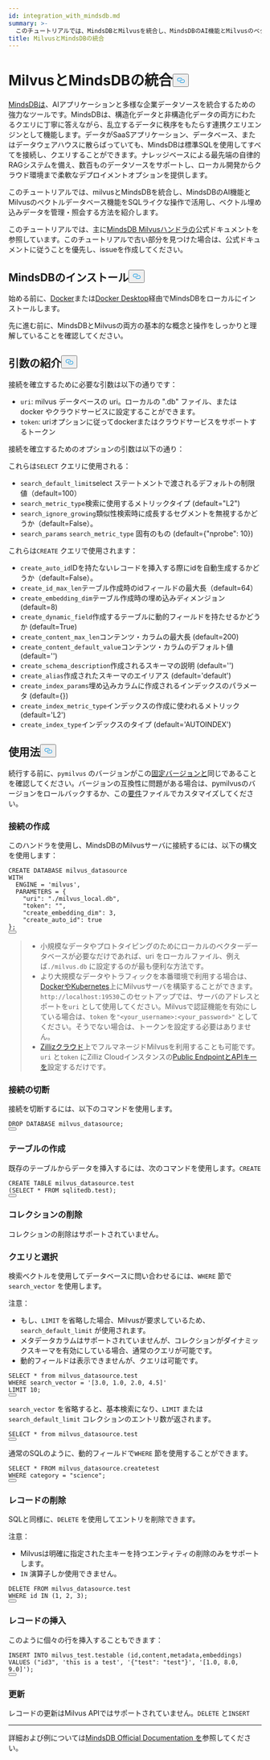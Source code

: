 ```yaml
---
id: integration_with_mindsdb.md
summary: >-
  このチュートリアルでは、MindsDBとMilvusを統合し、MindsDBのAI機能とMilvusのベクトルデータベース機能をSQLライクな操作でベクトル埋め込みを管理、クエリする方法を紹介します。
title: MilvusとMindsDBの統合
---
```

<h1 id="Integrate-Milvus-with-MindsDB" class="common-anchor-header">MilvusとMindsDBの統合<button data-href="#Integrate-Milvus-with-MindsDB" class="anchor-icon" translate="no">
      <svg translate="no"
        aria-hidden="true"
        focusable="false"
        height="20"
        version="1.1"
        viewBox="0 0 16 16"
        width="16"
      >
        <path
          fill="#0092E4"
          fill-rule="evenodd"
          d="M4 9h1v1H4c-1.5 0-3-1.69-3-3.5S2.55 3 4 3h4c1.45 0 3 1.69 3 3.5 0 1.41-.91 2.72-2 3.25V8.59c.58-.45 1-1.27 1-2.09C10 5.22 8.98 4 8 4H4c-.98 0-2 1.22-2 2.5S3 9 4 9zm9-3h-1v1h1c1 0 2 1.22 2 2.5S13.98 12 13 12H9c-.98 0-2-1.22-2-2.5 0-.83.42-1.64 1-2.09V6.25c-1.09.53-2 1.84-2 3.25C6 11.31 7.55 13 9 13h4c1.45 0 3-1.69 3-3.5S14.5 6 13 6z"
        ></path>
      </svg>
    </button></h1><p><a href="https://docs.mindsdb.com/what-is-mindsdb">MindsDBは</a>、AIアプリケーションと多様な企業データソースを統合するための強力なツールです。MindsDBは、構造化データと非構造化データの両方にわたるクエリに丁寧に答えながら、乱立するデータに秩序をもたらす連携クエリエンジンとして機能します。データがSaaSアプリケーション、データベース、またはデータウェアハウスに散らばっていても、MindsDBは標準SQLを使用してすべてを接続し、クエリすることができます。ナレッジベースによる最先端の自律的RAGシステムを備え、数百ものデータソースをサポートし、ローカル開発からクラウド環境まで柔軟なデプロイメントオプションを提供します。</p>
<p>このチュートリアルでは、milvusとMindsDBを統合し、MindsDBのAI機能とMilvusのベクトルデータベース機能をSQLライクな操作で活用し、ベクトル埋め込みデータを管理・照会する方法を紹介します。</p>
<div class="alert note">
<p>このチュートリアルでは、主に<a href="https://github.com/mindsdb/mindsdb/tree/main/mindsdb/integrations/handlers/milvus_handler">MindsDB Milvusハンドラの</a>公式ドキュメントを参照しています。このチュートリアルで古い部分を見つけた場合は、公式ドキュメントに従うことを優先し、issueを作成してください。</p>
</div>
<h2 id="Install-MindsDB" class="common-anchor-header">MindsDBのインストール<button data-href="#Install-MindsDB" class="anchor-icon" translate="no">
      <svg translate="no"
        aria-hidden="true"
        focusable="false"
        height="20"
        version="1.1"
        viewBox="0 0 16 16"
        width="16"
      >
        <path
          fill="#0092E4"
          fill-rule="evenodd"
          d="M4 9h1v1H4c-1.5 0-3-1.69-3-3.5S2.55 3 4 3h4c1.45 0 3 1.69 3 3.5 0 1.41-.91 2.72-2 3.25V8.59c.58-.45 1-1.27 1-2.09C10 5.22 8.98 4 8 4H4c-.98 0-2 1.22-2 2.5S3 9 4 9zm9-3h-1v1h1c1 0 2 1.22 2 2.5S13.98 12 13 12H9c-.98 0-2-1.22-2-2.5 0-.83.42-1.64 1-2.09V6.25c-1.09.53-2 1.84-2 3.25C6 11.31 7.55 13 9 13h4c1.45 0 3-1.69 3-3.5S14.5 6 13 6z"
        ></path>
      </svg>
    </button></h2><p>始める前に、<a href="https://docs.mindsdb.com/setup/self-hosted/docker">Docker</a>または<a href="https://docs.mindsdb.com/setup/self-hosted/docker-desktop">Docker Desktop</a>経由でMindsDBをローカルにインストールします。</p>
<p>先に進む前に、MindsDBとMilvusの両方の基本的な概念と操作をしっかりと理解していることを確認してください。</p>
<h2 id="Arguments-Introduction" class="common-anchor-header">引数の紹介<button data-href="#Arguments-Introduction" class="anchor-icon" translate="no">
      <svg translate="no"
        aria-hidden="true"
        focusable="false"
        height="20"
        version="1.1"
        viewBox="0 0 16 16"
        width="16"
      >
        <path
          fill="#0092E4"
          fill-rule="evenodd"
          d="M4 9h1v1H4c-1.5 0-3-1.69-3-3.5S2.55 3 4 3h4c1.45 0 3 1.69 3 3.5 0 1.41-.91 2.72-2 3.25V8.59c.58-.45 1-1.27 1-2.09C10 5.22 8.98 4 8 4H4c-.98 0-2 1.22-2 2.5S3 9 4 9zm9-3h-1v1h1c1 0 2 1.22 2 2.5S13.98 12 13 12H9c-.98 0-2-1.22-2-2.5 0-.83.42-1.64 1-2.09V6.25c-1.09.53-2 1.84-2 3.25C6 11.31 7.55 13 9 13h4c1.45 0 3-1.69 3-3.5S14.5 6 13 6z"
        ></path>
      </svg>
    </button></h2><p>接続を確立するために必要な引数は以下の通りです：</p>
<ul>
<li><code translate="no">uri</code>: milvus データベースの uri。ローカルの ".db" ファイル、または docker やクラウドサービスに設定することができます。</li>
<li><code translate="no">token</code>: uriオプションに従ってdockerまたはクラウドサービスをサポートするトークン</li>
</ul>
<p>接続を確立するためのオプションの引数は以下の通り：</p>
<p>これらは<code translate="no">SELECT</code> クエリに使用される：</p>
<ul>
<li><code translate="no">search_default_limit</code>select ステートメントで渡されるデフォルトの制限値（default=100）</li>
<li><code translate="no">search_metric_type</code>検索に使用するメトリックタイプ (default="L2")</li>
<li><code translate="no">search_ignore_growing</code>類似性検索時に成長するセグメントを無視するかどうか（default=False）。</li>
<li><code translate="no">search_params</code> <code translate="no">search_metric_type</code> 固有のもの (default={"nprobe": 10})</li>
</ul>
<p>これらは<code translate="no">CREATE</code> クエリで使用されます：</p>
<ul>
<li><code translate="no">create_auto_id</code>IDを持たないレコードを挿入する際にidを自動生成するかどうか（default=False）。</li>
<li><code translate="no">create_id_max_len</code>テーブル作成時のidフィールドの最大長（default=64）</li>
<li><code translate="no">create_embedding_dim</code>テーブル作成時の埋め込みディメンジョン (default=8)</li>
<li><code translate="no">create_dynamic_field</code>作成するテーブルに動的フィールドを持たせるかどうか (default=True)</li>
<li><code translate="no">create_content_max_len</code>コンテンツ・カラムの最大長 (default=200)</li>
<li><code translate="no">create_content_default_value</code>コンテンツ・カラムのデフォルト値 (default='')</li>
<li><code translate="no">create_schema_description</code>作成されるスキーマの説明 (default='')</li>
<li><code translate="no">create_alias</code>作成されたスキーマのエイリアス (default='default')</li>
<li><code translate="no">create_index_params</code>埋め込みカラムに作成されるインデックスのパラメータ (default={})</li>
<li><code translate="no">create_index_metric_type</code>インデックスの作成に使われるメトリック (default='L2')</li>
<li><code translate="no">create_index_type</code>インデックスのタイプ (default='AUTOINDEX')</li>
</ul>
<h2 id="Usage" class="common-anchor-header">使用法<button data-href="#Usage" class="anchor-icon" translate="no">
      <svg translate="no"
        aria-hidden="true"
        focusable="false"
        height="20"
        version="1.1"
        viewBox="0 0 16 16"
        width="16"
      >
        <path
          fill="#0092E4"
          fill-rule="evenodd"
          d="M4 9h1v1H4c-1.5 0-3-1.69-3-3.5S2.55 3 4 3h4c1.45 0 3 1.69 3 3.5 0 1.41-.91 2.72-2 3.25V8.59c.58-.45 1-1.27 1-2.09C10 5.22 8.98 4 8 4H4c-.98 0-2 1.22-2 2.5S3 9 4 9zm9-3h-1v1h1c1 0 2 1.22 2 2.5S13.98 12 13 12H9c-.98 0-2-1.22-2-2.5 0-.83.42-1.64 1-2.09V6.25c-1.09.53-2 1.84-2 3.25C6 11.31 7.55 13 9 13h4c1.45 0 3-1.69 3-3.5S14.5 6 13 6z"
        ></path>
      </svg>
    </button></h2><p>続行する前に、<code translate="no">pymilvus</code> のバージョンがこの<a href="https://github.com/mindsdb/mindsdb/blob/main/mindsdb/integrations/handlers/milvus_handler/requirements.txt">固定バージョンと</a>同じであることを確認してください。バージョンの互換性に問題がある場合は、pymilvusのバージョンをロールバックするか、この<a href="https://github.com/mindsdb/mindsdb/tree/main/mindsdb/integrations/handlers/milvus_handler">要件</a>ファイルでカスタマイズしてください。</p>
<h3 id="Creating-connection" class="common-anchor-header">接続の作成</h3><p>このハンドラを使用し、MindsDBのMilvusサーバに接続するには、以下の構文を使用します：</p>
<pre><code translate="no" class="language-sql"><span class="hljs-keyword">CREATE</span> DATABASE milvus_datasource
<span class="hljs-keyword">WITH</span>
  ENGINE <span class="hljs-operator">=</span> <span class="hljs-string">&#x27;milvus&#x27;</span>,
  PARAMETERS <span class="hljs-operator">=</span> {
    &quot;uri&quot;: &quot;./milvus_local.db&quot;,
    &quot;token&quot;: &quot;&quot;,
    &quot;create_embedding_dim&quot;: <span class="hljs-number">3</span>,
    &quot;create_auto_id&quot;: <span class="hljs-literal">true</span>
};
<button class="copy-code-btn"></button></code></pre>
<blockquote>
<ul>
<li>小規模なデータやプロトタイピングのためにローカルのベクターデータベースが必要なだけであれば、uri をローカルファイル、例えば<code translate="no">./milvus.db</code> に設定するのが最も便利な方法です。</li>
<li>より大規模なデータやトラフィックを本番環境で利用する場合は、<a href="https://milvus.io/docs/install-overview.md">DockerやKubernetes</a>上にMilvusサーバを構築することができます。<code translate="no">http://localhost:19530</code>このセットアップでは、サーバのアドレスとポートを<code translate="no">uri</code> として使用してください。Milvusで認証機能を有効にしている場合は、<code translate="no">token</code> を<code translate="no">&quot;&lt;your_username&gt;:&lt;your_password&gt;&quot;</code> としてください。そうでない場合は、トークンを設定する必要はありません。</li>
<li><a href="https://zilliz.com/cloud">Zillizクラウド</a>上でフルマネージドMilvusを利用することも可能です。<code translate="no">uri</code> と<code translate="no">token</code> にZilliz Cloudインスタンスの<a href="https://docs.zilliz.com/docs/on-zilliz-cloud-console#cluster-details">Public EndpointとAPIキーを</a>設定するだけです。</li>
</ul>
</blockquote>
<h3 id="Dropping-connection" class="common-anchor-header">接続の切断</h3><p>接続を切断するには、以下のコマンドを使用します。</p>
<pre><code translate="no" class="language-sql"><span class="hljs-keyword">DROP</span> DATABASE milvus_datasource;
<button class="copy-code-btn"></button></code></pre>
<h3 id="Creating-tables" class="common-anchor-header">テーブルの作成</h3><p>既存のテーブルからデータを挿入するには、次のコマンドを使用します。<code translate="no">CREATE</code></p>
<pre><code translate="no" class="language-sql"><span class="hljs-keyword">CREATE</span> <span class="hljs-keyword">TABLE</span> milvus_datasource.test
(<span class="hljs-keyword">SELECT</span> <span class="hljs-operator">*</span> <span class="hljs-keyword">FROM</span> sqlitedb.test);
<button class="copy-code-btn"></button></code></pre>
<h3 id="Dropping-collections" class="common-anchor-header">コレクションの削除</h3><p>コレクションの削除はサポートされていません。</p>
<h3 id="Querying-and-selecting" class="common-anchor-header">クエリと選択</h3><p>検索ベクトルを使用してデータベースに問い合わせるには、<code translate="no">WHERE</code> 節で<code translate="no">search_vector</code> を使用します。</p>
<p>注意：</p>
<ul>
<li>もし、<code translate="no">LIMIT</code> を省略した場合、Milvusが要求しているため、<code translate="no">search_default_limit</code> が使用されます。</li>
<li>メタデータカラムはサポートされていませんが、コレクションがダイナミックスキーマを有効にしている場合、通常のクエリが可能です。</li>
<li>動的フィールドは表示できませんが、クエリは可能です。</li>
</ul>
<pre><code translate="no" class="language-sql"><span class="hljs-keyword">SELECT</span> <span class="hljs-operator">*</span> <span class="hljs-keyword">from</span> milvus_datasource.test
<span class="hljs-keyword">WHERE</span> search_vector <span class="hljs-operator">=</span> <span class="hljs-string">&#x27;[3.0, 1.0, 2.0, 4.5]&#x27;</span>
LIMIT <span class="hljs-number">10</span>;
<button class="copy-code-btn"></button></code></pre>
<p><code translate="no">search_vector</code> を省略すると、基本検索になり、<code translate="no">LIMIT</code> または<code translate="no">search_default_limit</code> コレクションのエントリ数が返されます。</p>
<pre><code translate="no" class="language-sql"><span class="hljs-keyword">SELECT</span> <span class="hljs-operator">*</span> <span class="hljs-keyword">from</span> milvus_datasource.test
<button class="copy-code-btn"></button></code></pre>
<p>通常のSQLのように、動的フィールドで<code translate="no">WHERE</code> 節を使用することができます。</p>
<pre><code translate="no" class="language-sql"><span class="hljs-keyword">SELECT</span> <span class="hljs-operator">*</span> <span class="hljs-keyword">FROM</span> milvus_datasource.createtest
<span class="hljs-keyword">WHERE</span> category <span class="hljs-operator">=</span> &quot;science&quot;;
<button class="copy-code-btn"></button></code></pre>
<h3 id="Deleting-records" class="common-anchor-header">レコードの削除</h3><p>SQLと同様に、<code translate="no">DELETE</code> を使用してエントリを削除できます。</p>
<p>注意：</p>
<ul>
<li>Milvusは明確に指定された主キーを持つエンティティの削除のみをサポートします。</li>
<li><code translate="no">IN</code> 演算子しか使用できません。</li>
</ul>
<pre><code translate="no" class="language-sql"><span class="hljs-keyword">DELETE</span> <span class="hljs-keyword">FROM</span> milvus_datasource.test
<span class="hljs-keyword">WHERE</span> id <span class="hljs-keyword">IN</span> (<span class="hljs-number">1</span>, <span class="hljs-number">2</span>, <span class="hljs-number">3</span>);
<button class="copy-code-btn"></button></code></pre>
<h3 id="Inserting-records" class="common-anchor-header">レコードの挿入</h3><p>このように個々の行を挿入することもできます：</p>
<pre><code translate="no" class="language-sql"><span class="hljs-keyword">INSERT</span> <span class="hljs-keyword">INTO</span> milvus_test.testable (id,content,metadata,embeddings)
<span class="hljs-keyword">VALUES</span> (&quot;id3&quot;, <span class="hljs-string">&#x27;this is a test&#x27;</span>, <span class="hljs-string">&#x27;{&quot;test&quot;: &quot;test&quot;}&#x27;</span>, <span class="hljs-string">&#x27;[1.0, 8.0, 9.0]&#x27;</span>);
<button class="copy-code-btn"></button></code></pre>
<h3 id="Updating" class="common-anchor-header">更新</h3><p>レコードの更新はMilvus APIではサポートされていません。<code translate="no">DELETE</code> と<code translate="no">INSERT</code></p>
<hr>
<p>詳細および例については<a href="https://docs.mindsdb.com/what-is-mindsdb">MindsDB Official Documentation を</a>参照してください。</p>
